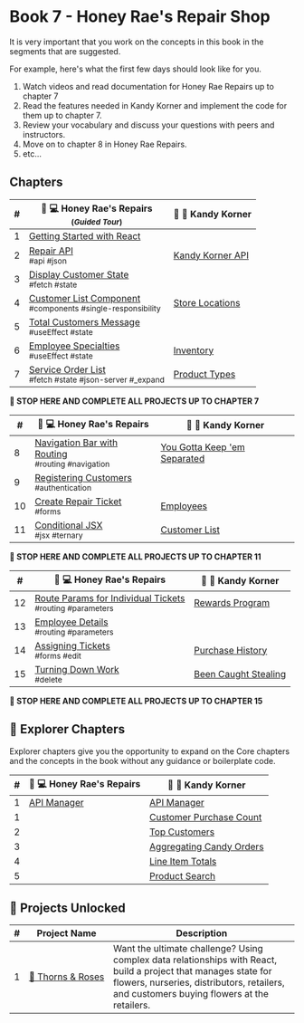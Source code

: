 # Book 7 - Honey Rae's Repair Shop

It is very important that you work on the concepts in this book in the segments that are suggested.

For example, here's what the first few days should look like for you.

1. Watch videos and read documentation for Honey Rae Repairs up to chapter 7
1. Read the features needed in Kandy Korner and implement the code for them up to chapter 7.
1. Review your vocabulary and discuss your questions with peers and instructors.
1. Move on to chapter 8 in Honey Rae Repairs.
1. etc...

## Chapters

| # | 🍯 💻 Honey Rae's Repairs <br/><sub>(_Guided Tour_)</sub> | 🍭 🍬 Kandy Korner |
|--|--|--|
| 1 | [Getting Started with React](./chapters/REACT_BASICS.md) |  |
| 2 | [Repair API](./chapters/REPAIR_API.md) <br/> <sub style="font-size:0.85rem;">#api #json</sub>| [Kandy Korner API](./chapters/KANDY_API.md) |
| 3 | [Display Customer State](./chapters/HONEY_CUSTOMERS.md) <br/> <sub style="font-size:0.85rem;">#fetch #state</sub> | |
| 4 | [Customer List Component](./chapters/HONEY_CUSTOMER_LIST.md) <br/> <sub style="font-size:0.85rem;">#components #single-responsibility</sub> | [Store Locations](./chapters/KK_STORES.md) | |
| 5 | [Total Customers Message](./chapters/HONEY_USE_EFFECT.md) <br/> <sub style="font-size:0.85rem;">#useEffect #state</sub> | |
| 6 | [Employee Specialties](./chapters/HONEY_EMPLOYEES.md) <br/> <sub style="font-size:0.85rem;">#useEffect #state</sub> | [Inventory](./chapters/KK_INVENTORY.md) |
| 7 | [Service Order List](./chapters/HONEY_SERVICE_ORDERS.md) <br/> <sub style="font-size:0.85rem;">#fetch #state #json-server #_expand</sub> | [Product Types](./chapters/KK_PRODUCT_TYPES.md) |

**🧨 STOP HERE AND COMPLETE ALL PROJECTS UP TO CHAPTER 7**

| # | 🍯 💻 Honey Rae's Repairs | 🍭 🍬 Kandy Korner |
|--|--|--|
| 8 | [Navigation Bar with Routing](./chapters/ROUTING.md) <br/> <sub style="font-size:0.85rem;">#routing #navigation</sub> | [You Gotta Keep 'em Separated](./chapters/KK_ROUTING.md) |
| 9 | [Registering Customers](./chapters/HONEY_AUTHENTICATION.md) <br/> <sub style="font-size:0.85rem;">#authentication</sub> | |
| 10 | [Create Repair Ticket](./chapters/HONEY_CREATE_TICKET.md) <br/> <sub style="font-size:0.85rem;">#forms</sub> | [Employees](./chapters/KK_EMPLOYEES.md) |
| 11 | [Conditional JSX](./chapters/HONEY_JSX_TERNARY.md) <br/> <sub style="font-size:0.85rem;">#jsx #ternary</sub> | [Customer List](./chapters/KK_REPORT.md) |

**🧨 STOP HERE AND COMPLETE ALL PROJECTS UP TO CHAPTER 11**

| # | 🍯 💻 Honey Rae's Repairs | 🍭 🍬 Kandy Korner |
|--|--|--|
| 12 | [Route Params for Individual Tickets](./chapters/HONEY_ROUTE_PARAMS.md)  <br/> <sub style="font-size:0.85rem;">#routing #parameters</sub> | [Rewards Program](./chapters/KK_CUSTOMERS.md) |
| 13 | [Employee Details](./chapters/HONEY_EMPLOYEE_DETAILS.md)  <br/> <sub style="font-size:0.85rem;">#routing #parameters</sub> | |
| 14 | [Assigning Tickets](./chapters/HONEY_EDIT.md)  <br/> <sub style="font-size:0.85rem;">#forms #edit</sub> | [Purchase History](./chapters/KK_PURCHASES.md) |
| 15 | [Turning Down Work](./chapters/HONEY_DELETE.md)  <br/> <sub style="font-size:0.85rem;">#delete</sub> | [Been Caught Stealing](./chapters/KK_DELETE.md) |

**🧨 STOP HERE AND COMPLETE ALL PROJECTS UP TO CHAPTER 15**

## 🧭 Explorer Chapters

Explorer chapters give you the opportunity to expand on the Core chapters and the concepts in the book without any guidance or boilerplate code.

| # | 🍯 💻 Honey Rae's Repairs | 🍭 🍬 Kandy Korner |
|--|--|--|
| 1 | [API Manager](./chapters/HONEY_APIMANAGER.md) | [API Manager](./chapters/KK_APIMANAGER.md) |
| 1 |  | [Customer Purchase Count](./chapters/KK_CUSTOMER_PURCHASE_COUNT.md) |
| 2 |  | [Top Customers](./chapters/KK_CUSTOMER_PURCHASE_ORDERED.md) |
| 3 |  | [Aggregating Candy Orders](./chapters/KK_AGGREGATE.md) |
| 4 |  | [Line Item Totals](./chapters/KK_SUBTOTALS.md) |
| 5 | | [Product Search](./chapters/KK_SEARCH.md) |

## 🔐 Projects Unlocked

| # | Project&nbsp;Name | Description |
|--|--|--|
|1| [🌹&nbsp;Thorns&nbsp;&amp;&nbsp;Roses](../projects/tier-5/thorns-roses/) | Want the ultimate challenge? Using complex data relationships with React, build a project that manages state for flowers, nurseries, distributors, retailers, and customers buying flowers at the retailers. |

